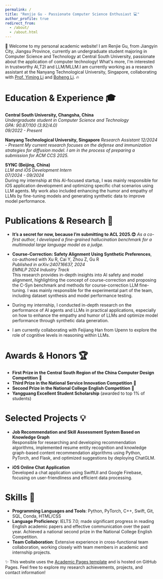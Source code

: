 ```yaml
---
permalink: /
title: "Renjie Gu - Passionate Computer Science Enthusiast 💻"
author_profile: true
redirect_from: 
  - /about/
  - /about.html
---
```


👋 Welcome to my personal academic website! I am Renjie Gu, from Jiangyin City, Jiangsu Province, currently an undergraduate student majoring in Computer Science and Technology at Central South University, passionate about the application of computer technology! What's more, I'm interested in trustworthy AI,T2I and LLM/MLLM.I am currently working as a research assistant at the Nanyang Technological University, Singapore, collaborating with [Prof. Yiming Li](https://liyiming.tech/) and [Boheng Li](https://antigonerandy.github.io/). 🔥

Education & Experience 🎓
======
**Central South University, Changsha, China**  
*Undergraduate student in Computer Science and Technology*  
*GPA: 90.87/100 (3.92/4.0)*  
*09/2022 - Present*

**Nanyang Technological University, Singapore** 
*Research Assistant*
*12/2024 - Present*
*My current research focuses on the defense and immunization strategies for diffusion model.*
*I am in the process of preparing a submission for ACM CCS 2025.*

**SYNC (Beijing, China)**  
*LLM and iOS Development Intern*  
*07/2024 - 09/2024*  
During my internship at this AI-focused startup, I was mainly responsible for iOS application development and optimizing specific chat scenarios using LLM agents. My work also included enhancing the humor and empathy of LLMs by fine-tuning models and generating synthetic data to improve model performance.

Publications & Research 🧠
======
- **It’s a secret for now, because I’m submitting to ACL 2025.😊**
  *As a co-first author, I developed a fine-grained hallucination benchmark for a multimodal large language model as a judge.*
- **Course-Correction: Safety Alignment Using Synthetic Preferences**, co-authored with Xu R, Cai Y, Zhou Z, Gu R  
  *Published in arXiv:2407.16637, 2024*  
  *EMNLP 2024 Industry Track*  
  This research provides in-depth insights into AI safety and model alignment, highlighting the concept of course-correction and proposing the C-Syn benchmark and methods for course-correction LLM fine-tuning. I was mainly responsible for the experimental part of the team, including dataset synthesis and model performance testing.

- During my internship, I conducted in-depth research on the performance of AI agents and LLMs in practical applications, especially on how to enhance the empathy and humor of LLMs and optimize model performance through synthetic data generation.

- I am currently collaborating with Feijiang Han from Upenn to explore the role of cognitive levels in reasoning within LLMs.

Awards & Honors 🏆
======
- **First Prize in the Central South Region of the China Computer Design Competition** 🥇  
- **Third Prize in the National Service Innovation Competition** 🥉  
- **Second Prize in the National College English Competition** 🥈  
- **Yangguang Excellent Student Scholarship** (awarded to top 1% of students)

Selected Projects 💡
======
- **Job Recommendation and Skill Assessment System Based on Knowledge Graph**  
  Responsible for researching and developing recommendation algorithms, implemented resume entity recognition and knowledge graph-based content recommendation algorithms using Python, PyTorch, and Flask, and optimized suggestions by deploying ChatGLM.

- **iOS Online Chat Application**  
  Developed a chat application using SwiftUI and Google Firebase, focusing on user-friendliness and efficient data processing.

Skills 🔧
======
- **Programming Languages and Tools**: Python, PyTorch, C++, Swift, Git, SQL, Conda, HTML/CSS
- **Language Proficiency**: IELTS 7.0; made significant progress in reading English academic papers and effective communication over the past year. Achieved a national second prize in the National College English Competition.
- **Team Collaboration**: Extensive experience in cross-functional team collaboration, working closely with team members in academic and internship projects.

✨ This website uses the [Academic Pages template](https://github.com/academicpages/academicpages.github.io) and is hosted on GitHub Pages. Feel free to explore my research achievements, projects, and contact information!
